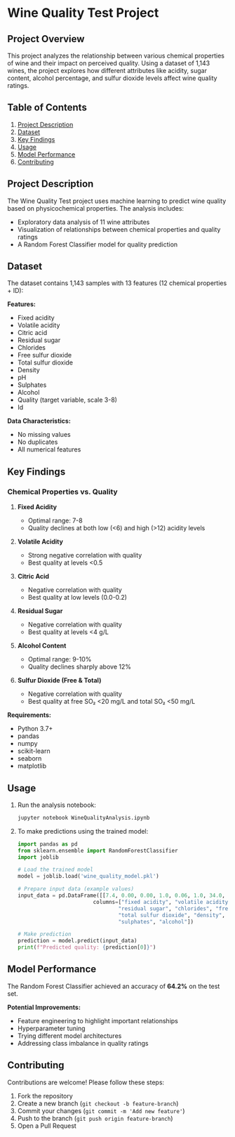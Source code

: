 # Wine Quality Test Project

## Project Overview
This project analyzes the relationship between various chemical properties of wine and their impact on perceived quality. Using a dataset of 1,143 wines, the project explores how different attributes like acidity, sugar content, alcohol percentage, and sulfur dioxide levels affect wine quality ratings.

## Table of Contents
1. [Project Description](#project-description)
2. [Dataset](#dataset)
3. [Key Findings](#key-findings)
4. [Usage](#usage)
5. [Model Performance](#model-performance)
6. [Contributing](#contributing)

## Project Description
The Wine Quality Test project uses machine learning to predict wine quality based on physicochemical properties. The analysis includes:
- Exploratory data analysis of 11 wine attributes
- Visualization of relationships between chemical properties and quality ratings
- A Random Forest Classifier model for quality prediction

## Dataset
The dataset contains 1,143 samples with 13 features (12 chemical properties + ID):

**Features:**
- Fixed acidity
- Volatile acidity
- Citric acid
- Residual sugar
- Chlorides
- Free sulfur dioxide
- Total sulfur dioxide
- Density
- pH
- Sulphates
- Alcohol
- Quality (target variable, scale 3-8)
- Id

**Data Characteristics:**
- No missing values
- No duplicates
- All numerical features

## Key Findings

### Chemical Properties vs. Quality

1. **Fixed Acidity**
   - Optimal range: 7-8
   - Quality declines at both low (<6) and high (>12) acidity levels

2. **Volatile Acidity**
   - Strong negative correlation with quality
   - Best quality at levels <0.5

3. **Citric Acid**
   - Negative correlation with quality
   - Best quality at low levels (0.0-0.2)

4. **Residual Sugar**
   - Negative correlation with quality
   - Best quality at levels <4 g/L

5. **Alcohol Content**
   - Optimal range: 9-10%
   - Quality declines sharply above 12%

6. **Sulfur Dioxide (Free & Total)**
   - Negative correlation with quality
   - Best quality at free SO₂ <20 mg/L and total SO₂ <50 mg/L

**Requirements:**
- Python 3.7+
- pandas
- numpy
- scikit-learn
- seaborn
- matplotlib

## Usage

1. Run the analysis notebook:
   ```bash
   jupyter notebook WineQualityAnalysis.ipynb
   ```

2. To make predictions using the trained model:
   ```python
   import pandas as pd
   from sklearn.ensemble import RandomForestClassifier
   import joblib

   # Load the trained model
   model = joblib.load('wine_quality_model.pkl')

   # Prepare input data (example values)
   input_data = pd.DataFrame([[7.4, 0.00, 0.00, 1.0, 0.06, 1.0, 34.0, 0.98, 2, 0.56, 2.0]],
                           columns=["fixed acidity", "volatile acidity", "citric acid",
                                   "residual sugar", "chlorides", "free sulfur dioxide",
                                   "total sulfur dioxide", "density", "pH",
                                   "sulphates", "alcohol"])

   # Make prediction
   prediction = model.predict(input_data)
   print(f"Predicted quality: {prediction[0]}")
   ```

## Model Performance
The Random Forest Classifier achieved an accuracy of **64.2%** on the test set.

**Potential Improvements:**
- Feature engineering to highlight important relationships
- Hyperparameter tuning
- Trying different model architectures
- Addressing class imbalance in quality ratings

## Contributing
Contributions are welcome! Please follow these steps:

1. Fork the repository
2. Create a new branch (`git checkout -b feature-branch`)
3. Commit your changes (`git commit -m 'Add new feature'`)
4. Push to the branch (`git push origin feature-branch`)
5. Open a Pull Request
